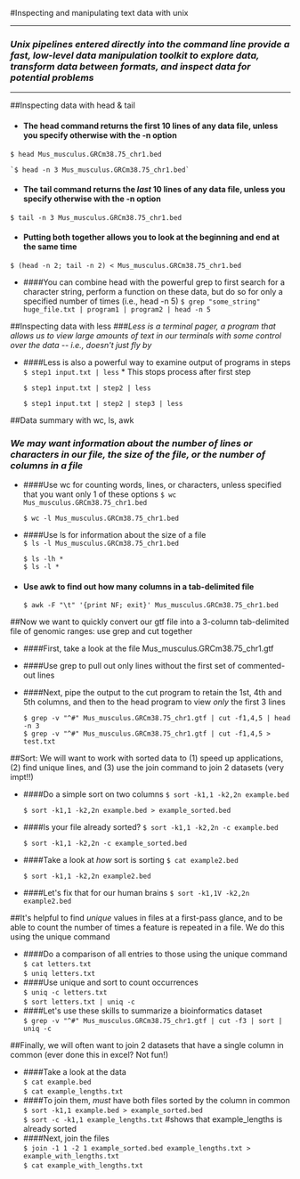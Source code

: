 #Inspecting and manipulating text data with unix
***
### *Unix pipelines entered directly into the command line provide a fast, low-level data manipulation toolkit to explore data, transform data between formats, and inspect data for potential problems*
***


##Inspecting data with head & tail
* #### The head command returns the first 10 lines of any data file, unless you specify otherwise with the -n option
`$ head Mus_musculus.GRCm38.75_chr1.bed`

	`$ head -n 3 Mus_musculus.GRCm38.75_chr1.bed`
* #### The tail command returns the *last* 10 lines of any data file, unless you specify otherwise with the -n option
`$ tail -n 3 Mus_musculus.GRCm38.75_chr1.bed`
* #### Putting both together allows you to look at the beginning and end at the same time
`$ (head -n 2; tail -n 2) < Mus_musculus.GRCm38.75_chr1.bed`
* ####You can combine head with the powerful grep to first search for a character string, perform a function on these data, but do so for only a specified number of times (i.e., head -n 5)
`$ grep "some_string" huge_file.txt | program1 | program2 | head -n 5`

##Inspecting data with less
###*Less is a terminal pager, a program that allows us to view large amounts of text in our terminals with some control over the data -- i.e., doesn't just fly by*


* ####Less is also a powerful way to examine output of programs in steps
`$ step1 input.txt | less` * This stops process after first step

	`$ step1 input.txt | step2 | less`

	`$ step1 input.txt | step2 | step3 | less`

##Data summary with wc, ls, awk
### *We may want information about the number of lines or characters in our file, the size of the file, or the number of columns in a file*  

* ####Use wc for counting words, lines, or characters, unless specified that you want only 1 of these options
	`$ wc Mus_musculus.GRCm38.75_chr1.bed`   

	`$ wc -l Mus_musculus.GRCm38.75_chr1.bed`
* ####Use ls for information about the size of a file  
	`$ ls -l Mus_musculus.GRCm38.75_chr1.bed`  

	`$ ls -lh *`  
	`$ ls -l *`
* #### Use awk to find out how many columns in a tab-delimited file  

	`$ awk -F "\t" '{print NF; exit}' Mus_musculus.GRCm38.75_chr1.bed`  

##Now we want to quickly convert our gtf file into a 3-column tab-delimited file of genomic ranges: use grep and cut together  
* ####First, take a look at the file Mus_musculus.GRCm38.75_chr1.gtf
* ####Use grep to pull out only lines without the first set of commented-out lines
* ####Next, pipe the output to the cut program to retain the 1st, 4th and 5th columns, and then to the head program to view *only* the first 3 lines   

	`$ grep -v "^#" Mus_musculus.GRCm38.75_chr1.gtf | cut -f1,4,5 | head -n 3`  
	`$ grep -v "^#" Mus_musculus.GRCm38.75_chr1.gtf | cut -f1,4,5 > test.txt`  


##Sort: We will want to work with sorted data to (1) speed up applications, (2) find unique lines, and (3) use the join command to join 2 datasets (very impt!!)  
* ####Do a simple sort on two columns
	`$ sort -k1,1 -k2,2n example.bed`
	
	`$ sort -k1,1 -k2,2n example.bed > example_sorted.bed`
* ####Is your file already sorted?
	`$ sort -k1,1 -k2,2n -c example.bed`
	
	`$ sort -k1,1 -k2,2n -c example_sorted.bed`
* ####Take a look at *how* sort is sorting
	`$ cat example2.bed`  
	
	`$ sort -k1,1 -k2,2n example2.bed`
* ####Let's fix that for our human brains
	`$ sort -k1,1V -k2,2n example2.bed`

 
##It's helpful to find *unique* values in files at a first-pass glance, and to be able to count the number of times a feature is repeated in a file. We do this using the unique command
* ####Do a comparison of all entries to those using the unique command
	`$ cat letters.txt`  
	`$ uniq letters.txt`
* ####Use unique and sort to count occurrences  
	`$ uniq -c letters.txt`  
	`$ sort letters.txt | uniq -c`
* ####Let's use these skills to summarize a bioinformatics dataset  
	`$ grep -v "^#" Mus_musculus.GRCm38.75_chr1.gtf | cut -f3 | sort | uniq -c`  

##Finally, we will often want to join 2 datasets that have a single column in common (ever done this in excel? Not fun!) 
* ####Take a look at the data  
	`$ cat example.bed`  
	`$ cat example_lengths.txt`
* ####To join them, *must* have both files sorted by the column in common  
	`$ sort -k1,1 example.bed > example_sorted.bed`  
	`$ sort -c -k1,1 example_lengths.txt` #shows that example_lengths is already sorted  
* ####Next, join the files  
	`$ join -1 1 -2 1 example_sorted.bed example_lengths.txt > example_with_lengths.txt`  
	`$ cat example_with_lengths.txt`  	
